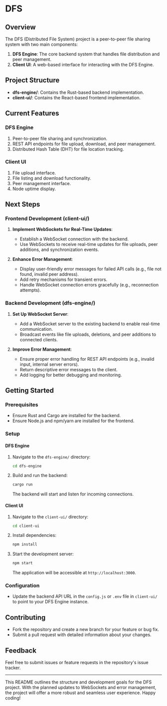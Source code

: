 
# DFS

## Overview
The DFS (Distributed File System) project is a peer-to-peer file sharing system with two main components:
1. **DFS Engine**: The core backend system that handles file distribution and peer management.
2. **Client UI**: A web-based interface for interacting with the DFS Engine.

## Project Structure
- **dfs-engine/**: Contains the Rust-based backend implementation.
- **client-ui/**: Contains the React-based frontend implementation.

## Current Features
### DFS Engine
1. Peer-to-peer file sharing and synchronization.
2. REST API endpoints for file upload, download, and peer management.
3. Distributed Hash Table (DHT) for file location tracking.

### Client UI
1. File upload interface.
2. File listing and download functionality.
3. Peer management interface.
4. Node uptime display.

## Next Steps

### Frontend Development (client-ui/)
1. **Implement WebSockets for Real-Time Updates**:
   - Establish a WebSocket connection with the backend.
   - Use WebSockets to receive real-time updates for file uploads, peer additions, and synchronization events.

2. **Enhance Error Management**:
   - Display user-friendly error messages for failed API calls (e.g., file not found, invalid peer address).
   - Add retry mechanisms for transient errors.
   - Handle WebSocket connection errors gracefully (e.g., reconnection attempts).

### Backend Development (dfs-engine/)
1. **Set Up WebSocket Server**:
   - Add a WebSocket server to the existing backend to enable real-time communication.
   - Broadcast events like file uploads, deletions, and peer additions to connected clients.

2. **Improve Error Management**:
   - Ensure proper error handling for REST API endpoints (e.g., invalid input, internal server errors).
   - Return descriptive error messages to the client.
   - Add logging for better debugging and monitoring.

## Getting Started
### Prerequisites
- Ensure Rust and Cargo are installed for the backend.
- Ensure Node.js and npm/yarn are installed for the frontend.

### Setup
#### DFS Engine
1. Navigate to the `dfs-engine/` directory:
   ```bash
   cd dfs-engine
   ```
2. Build and run the backend:
   ```bash
   cargo run
   ```
   The backend will start and listen for incoming connections.

#### Client UI
1. Navigate to the `client-ui/` directory:
   ```bash
   cd client-ui
   ```
2. Install dependencies:
   ```bash
   npm install
   ```
3. Start the development server:
   ```bash
   npm start
   ```
   The application will be accessible at `http://localhost:3000`.

### Configuration
- Update the backend API URL in the `config.js` or `.env` file in `client-ui/` to point to your DFS Engine instance.

## Contributing
- Fork the repository and create a new branch for your feature or bug fix.
- Submit a pull request with detailed information about your changes.

## Feedback
Feel free to submit issues or feature requests in the repository's issue tracker.

---
This README outlines the structure and development goals for the DFS project. With the planned updates to WebSockets and error management, the project will offer a more robust and seamless user experience. Happy coding!
